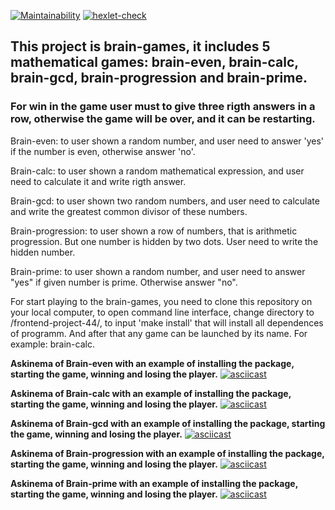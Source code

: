 [![Maintainability](https://api.codeclimate.com/v1/badges/a079a85b16e9912d922e/maintainability)](https://codeclimate.com/github/Bobronaud/frontend-project-44/maintainability)
[![hexlet-check](https://github.com/Bobronaud/frontend-project-44/actions/workflows/hexlet-check.yml/badge.svg)](https://github.com/Bobronaud/frontend-project-44/actions/workflows/hexlet-check.yml)

## This project is brain-games, it includes 5 mathematical games: brain-even, brain-calc, brain-gcd, brain-progression and brain-prime.
### For win in the game user must to give three rigth answers in a row, otherwise the game will be over, and it can be restarting.
Brain-even: to user shown a random number, and user need to answer 'yes' if the number is even, otherwise answer 'no'.

Brain-calc: to user shown a random mathematical expression, and user need to calculate it and write rigth answer.

Brain-gcd: to user shown two random numbers, and user need to calculate and write the greatest common divisor of these numbers.

Brain-progression: to user shown a row of numbers, that is arithmetic progression. But one number is hidden by two dots. User need to write the hidden number.

Brain-prime: to user shown a random number, and user need to answer "yes" if given number is prime. Otherwise answer "no".

For start playing to the brain-games, you need to clone this repository on your local computer, to open command line interface, change directory to /frontend-project-44/, to input 'make install' that will install all dependences of programm. And after that any game can be launched by its name. For example: brain-calc.

**Askinema of Brain-even with an example of installing the package, starting the game, winning and losing the player.**
[![asciicast](https://asciinema.org/a/548093.svg)](https://asciinema.org/a/548093)

**Askinema of Brain-calc with an example of installing the package, starting the game, winning and losing the player.**
[![asciicast](https://asciinema.org/a/548087.svg)](https://asciinema.org/a/548087)

**Askinema of Brain-gcd with an example of installing the package, starting the game, winning and losing the player.**
[![asciicast](https://asciinema.org/a/548126.svg)](https://asciinema.org/a/548126)

**Askinema of Brain-progression with an example of installing the package, starting the game, winning and losing the player.**
[![asciicast](https://asciinema.org/a/548738.svg)](https://asciinema.org/a/548738)

**Askinema of Brain-prime with an example of installing the package, starting the game, winning and losing the player.**
[![asciicast](https://asciinema.org/a/548862.svg)](https://asciinema.org/a/548862)
